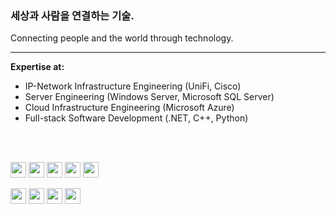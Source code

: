 <h3>세상과 사람을 연결하는 기술.</h3>
Connecting people and the world through technology.

<hr/>
<p><strong>Expertise at:</strong></p>
<ul>
  <li>IP-Network Infrastructure Engineering (UniFi, Cisco)</li>
  <li>Server Engineering (Windows Server, Microsoft SQL Server)</li>
  <li>Cloud Infrastructure Engineering (Microsoft Azure)</li>
  <li>Full-stack Software Development (.NET, C++, Python)</li>
</ul>
<br>
<br>
<p float="left">
  <img src="https://img.shields.io/badge/microsoft%20azure-0089D6?style=for-the-badge&logo=microsoft-azure&logoColor=white" style="height:25px;">
  <img src="https://img.shields.io/badge/Microsoft%20SQL%20Server-CC2927?style=for-the-badge&logo=microsoft%20sql%20server&logoColor=white" style="height:25px;">
  <img src="https://img.shields.io/badge/Windows-0078D6?style=for-the-badge&logo=windows&logoColor=white" style="height:25px;">
  <img src="https://img.shields.io/badge/powershell-5391FE?style=for-the-badge&logo=powershell&logoColor=white" style="height:25px;">
  <img src="https://img.shields.io/badge/.NET-512BD4?style=for-the-badge&logo=dotnet&logoColor=white" style="height:25px;">
</p>
<p float="left">
  <img src="https://img.shields.io/badge/C%23-239120?style=for-the-badge&logo=c-sharp&logoColor=white" style="height:25px;">
  <img src="https://img.shields.io/badge/C%2B%2B-00599C?style=for-the-badge&logo=c%2B%2B&logoColor=white" style="height:25px;">
  <img src="https://img.shields.io/badge/Python-FFD43B?style=for-the-badge&logo=python&logoColor=blue" style="height:25px;">
  <img src="https://img.shields.io/badge/Swift-FA7343?style=for-the-badge&logo=swift&logoColor=white" style="height:25px;">
</p>






